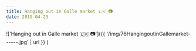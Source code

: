 ```yaml
---
title: Hanging out in Galle market 🇱🇰 📷
date: 2019-04-23
---
```


!['Hanging out in Galle market 🇱🇰 📷']({{ '/img/76HangingoutinGallemarket------.jpg' | url }} )
<br>
